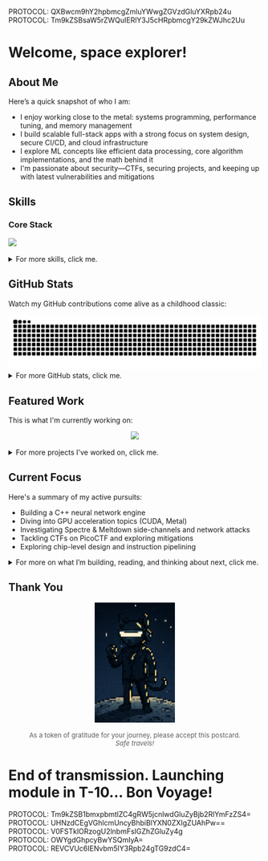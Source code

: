 PROTOCOL: QXBwcm9hY2hpbmcgZmluYWwgZGVzdGluYXRpb24u  
PROTOCOL: Tm9kZSBsaW5rZWQuIERlY3J5cHRpbmcgY29kZWJhc2Uu

# Welcome, space explorer!

## About Me

Here’s a quick snapshot of who I am:

- I enjoy working close to the metal: systems programming, performance tuning, and memory management
- I build scalable full-stack apps with a strong focus on system design, secure CI/CD, and cloud infrastructure
- I explore ML concepts like efficient data processing, core algorithm implementations, and the math behind it
- I'm passionate about security—CTFs, securing projects, and keeping up with latest vulnerabilities and mitigations

## Skills

### Core Stack

<p>
  <a href="https://skillicons.dev">
    <img src="https://skillicons.dev/icons?i=python,c,cpp,js,ts,swift,java,kotlin,bash,pytorch,tensorflow,sklearn,linux,react,angular,nodejs,express,firebase,aws,git,docker,githubactions,postgres,nginx,apple" />
  </a>
</p>

<details>
  <summary>For more skills, click me.</summary>

### Previously Used

<p>
  <a href="https://skillicons.dev">
    <img src="https://skillicons.dev/icons?i=raspberrypi,arduino,arch,androidstudio,atom,babel,bootstrap,html,css,codepen,cmake,debian,flask,figma,ai,idea,ps,prisma,replit,ubuntu,vite,vscode" />
  </a>
</p>

### Currently Learning

<p>
  <a href="https://skillicons.dev">
    <img src="https://skillicons.dev/icons?i=neovim,next,go,mysql" />
  </a>
</p>

### Interested In

<p>
  <a href="https://skillicons.dev">
    <img src="https://skillicons.dev/icons?i=anaconda,fastapi,azure,cassandra,grafana,kubernetes,graphql,mongodb,cloudflare,redis" />
  </a>
</p>

</details>

## GitHub Stats

Watch my GitHub contributions come alive as a childhood classic:

<picture>
  <source media="(prefers-color-scheme: dark)" srcset="https://raw.githubusercontent.com/emirdur/emirdur/output/github-snake-dark.svg" />
  <source media="(prefers-color-scheme: light)" srcset="https://raw.githubusercontent.com/emirdur/emirdur/output/github-snake.svg" />
  <img alt="GitHub Snake animation" src="https://raw.githubusercontent.com/emirdur/emirdur/output/github-snake.svg" />
</picture>

<details>
  <summary>For more GitHub stats, click me.</summary>

  <br/>

<!-- Switch to github-readme-stats? -->
<p align="center">
    <!--
      <img src="https://github-readme-stats.vercel.app/api?username=emirdur&theme=dark&hide_border=false&include_all_commits=false&count_private=false" height="160px"/>&nbsp;&nbsp;&nbsp;
    -->
    <img src="https://streak-stats.demolab.com/?user=emirdur&theme=dark" height="160px"/>
    &nbsp;&nbsp;&nbsp;
    <img src="https://github-readme-stats.vercel.app/api/top-langs/?username=emirdur&theme=dark&hide_border=false&include_all_commits=false&count_private=false&layout=compact&langs_count=3" height="160px"/>
</p>
<!-- <p align="center">
      <img src="https://github-profile-trophy.vercel.app/?username=emirdur&theme=radical&no-frame=false&no-bg=true&margin-w=4" height="160px"/>
      &nbsp;&nbsp;&nbsp;
      <img src="https://github-contributor-stats.vercel.app/api?username=emirdur&limit=5&theme=dark&combine_all_yearly_contributions=true" height="160px"/>
</p> -->

</details>

## Featured Work

This is what I'm currently working on:

<p align="center">
  <a href="https://github.com/emirdur/NN-ab-ovo">
    <img  src="https://github-readme-stats.vercel.app/api/pin/?username=emirdur&repo=NN-ab-ovo&theme=dark&bg_color=11151b&icon_color=FFD700" height="100px"/>
  </a>
</p>

<details>
  <summary>For more projects I've worked on, click me.</summary>

  <br/>

  <p align="center">
    <a href="https://github.com/Northeastern-Electric-Racing/Argos">
      <img  src="https://github-readme-stats.vercel.app/api/pin/?username=Northeastern-Electric-Racing&repo=Argos&theme=dark&bg_color=11151b&icon_color=FFD700" height="100px"/>
    </a>
    &nbsp;&nbsp;&nbsp;
    <a href="https://github.com/emirdur/seekitnu">
      <img  src="https://github-readme-stats.vercel.app/api/pin/?username=emirdur&repo=seekitnu&theme=dark&bg_color=11151b&icon_color=FFD700" height="100px"/>
    </a>
  </p>
  <p align="center">
    <a href="https://github.com/emirdur/NBodySim">
      <img  src="https://github-readme-stats.vercel.app/api/pin/?username=emirdur&repo=NBodySim&theme=dark&bg_color=11151b&icon_color=FFD700" height="100px"/>
    </a>
    &nbsp;&nbsp;&nbsp;
    <a href="https://github.com/Matt940624/Bird-Species-Distribution-Modeling">
      <img  src="https://github-readme-stats.vercel.app/api/pin/?username=Matt940624&repo=Bird-Species-Distribution-Modeling&theme=dark&bg_color=11151b&icon_color=FFD700" height="100px"/>
    </a>
  </p>
  <p align="center">
    <a href="https://github.com/emirdur/PredictingClimateUsingAerialImagery">
      <img  src="https://github-readme-stats.vercel.app/api/pin/?username=emirdur&repo=PredictingClimateUsingAerialImagery&theme=dark&bg_color=11151b&icon_color=FFD700" height="100px"/>
    </a>
  </p>

</details>

## Current Focus

Here's a summary of my active pursuits:

- Building a C++ neural network engine
- Diving into GPU acceleration topics (CUDA, Metal)
- Investigating Spectre & Meltdown side-channels and network attacks
- Tackling CTFs on PicoCTF and exploring mitigations
- Exploring chip-level design and instruction pipelining

<details>
  <summary>For more on what I’m building, reading, and thinking about next, click me.</summary>

### Currently Building

Building abovo, a C++ neural network engine with Python bindings to teach low-level ML optimization techniques.

### Currently Reading

Looking at GPU acceleration topics using CUDA and Metal. Investigating Spectre & Meltdown side-channel attacks, packet interception techniuqes, and network sniffing (non-offensive).

### Writings & Talks

I'm planning on writing PicoCTF walkthroughs on how to solve certain CTF challenges.

### Up Next

Jumping into chip-level design and isntruction pipelining.

</details>

## Thank You

<p align="center">
  <img src="assets/footer.png" alt="Postcard" width="160"/>
</p>

<p align="center" style="font-size:small;opacity:0.7">
  As a token of gratitude for your journey, please accept this postcard. 
  <br/>
  <em>Safe travels!</em>
</p>

# End of transmission. Launching module in T-10... Bon Voyage!

PROTOCOL: Tm9kZSB1bmxpbmtlZC4gRW5jcnlwdGluZyBjb2RlYmFzZS4=  
PROTOCOL: UHNzdCEgVGhlcmUncyBhbiBlYXN0ZXIgZUAhPw==  
PROTOCOL: V0FSTklORzogU2lnbmFsIGZhZGluZy4g  
PROTOCOL: OWYgdGhpcyBwYSQmIyA=  
PROTOCOL: REVCVUc6IENvbm5lY3Rpb24gTG9zdC4=
